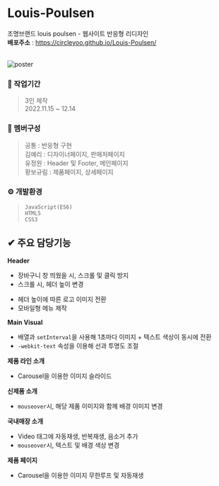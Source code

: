 # Louis-Poulsen

조명브랜드 louis poulsen - 웹사이트 반응형 리디자인<br/>
**배포주소** : https://circleyoo.github.io/Louis-Poulsen/ <br/> <br/>

![poster](https://github.com/CircleYoo/LouisPoulsen/blob/main/assets/reponsive.png)


### 💼 작업기간
> 3인 제작 <br/>
  2022.11.15 ~ 12.14

### 🤝 멤버구성
> 공통 : 반응형 구현 <br/>
  김예리 : 디자이너페이지, 판매처페이지 <br/>
  유정원    :  Header 및 Footer, 메인페이지 <br/>
  황보규림  :  제품페이지, 상세페이지

### ⚙ 개발환경
> `JavaScript(ES6)` <br/>
  `HTML5` <br/>
  `CSS3`

## ✔ 주요 담당기능
**Header**
  * 장바구니 창 띄웠을 시, 스크롤 및 클릭 방지
  * 스크롤 시, 헤더 높이 변경
  - 헤더 높이에 따른 로고 이미지 전환
  - 모바일형 메뉴 제작

**Main Visual**
  * 배열과 `setInterval`을 사용해 1초마다 이미지 + 텍스트 색상이 동시에 전환
  * `-webkit-text` 속성을 이용해 선과 투명도 조절

**제품 라인 소개**
  * Carousel을 이용한 이미지 슬라이드

**신제품 소개**
  * `mouseover`시, 해당 제품 이미지와 함께 배경 이미지 변경

**국내매장 소개**
  * Video 태그에 자동재생, 반복재생, 음소거 추가
  * `mouseover`시, 텍스트 및 배경 색상 변경

**제품 페이지**
  * Carousel을 이용한 이미지 무한루프 및 자동재생
